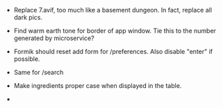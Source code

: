 - Replace 7.avif, too much like a basement dungeon.  In fact, replace all dark pics.

- Find warm earth tone for border of app window.  Tie this to the number generated by microservice?

- Formik should reset add form for /preferences.  Also disable "enter" if possible.
- Same for /search

- Make ingredients proper case when displayed in the table.

- 
